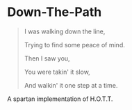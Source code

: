 # Down-The-Path

> I  was walking down the line,
>
> Trying to find some peace of mind.
>
> Then I saw you,
>
> You were takin' it slow,
> 
> And walkin' it one step at a time.

A spartan implementation of H.O.T.T.

